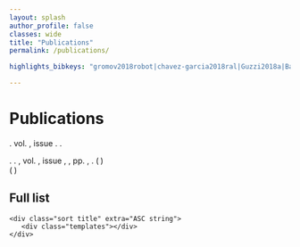 ```yaml
---
layout: splash
author_profile: false
classes: wide
title: "Publications"
permalink: /publications/

highlights_bibkeys: "gromov2018robot|chavez-garcia2018ral|Guzzi2018a|BanGuzAmiFeoGiuGam2018|giusti2016machine|DucDicForBonDorMagMonOgrPinRetTriGam2014"

---
```


# Publications

<bibtex src="/files/publications/library.bib"></bibtex>


<div class="bibtex_template bibtex_entry_thumbnail" id="display_hightlights" >
  <span class="title"></span>
  
  <div class="bib_thumbnail">
      <span class="if thumbnail">
        <img class="thumbnail"/>
      </span>
  </div>

  <span class="if description">
    <span class="description"></span>
  </span>
  <span class="author"></span>
  <span class="publishin">
      <span class="if journal">
        <span class="journal"></span>.
        <span class="if volume"> vol.
          <span class="volume"></span>,
        </span>
        <span class="if issue"> issue
          <span class="issue"></span>.
        </span>
      </span>
      <span class="if booktitle">
        <span class="booktitle"></span>.
      </span>
  </span>
  <!--span class="if pages">pp.
    <span class="pages"></span>,
  </span>
  <span class="if year">
    <span class="year"></span>.
  </span-->
  <div class="options">
      <span class="if url">        
        <a class="url" alt="view online"><i class="fas fa-search"></i></a>
      </span>
      <span class="if file">
        <a class="file" alt="download pdf"><i class="fas fa-file"></i></a>
      </span>
      <span class="if website">
        <a class="website" alt="visit website"><i class="fas fa-globe-europe"></i></a>
      </span>
  </div>

</div>


<div class="bibtex_template bibtex_entry_full" id="display_fulllist">

  <span class="title"></span>.
  <span class="author"></span>.
  <span class="if journal">
    <span class="journal"></span>,
    <span class="if volume"> vol.
      <span class="volume"></span>,
    </span>
    <span class="if issue"> issue
      <span class="issue"></span>,
    </span>
  </span>
  <span class="if booktitle">
    <span class="booktitle"></span>,
  </span>
  <span class="if pages">pp.
    <span class="pages"></span>,
  </span>
  <span class="if year">
    <span class="year"></span>.
  </span>
  <span class="if note">
    (<span class="note" style="font-weight: bold;"> </span>)
  </span>  
  <span class="if special_note">
    (<span class="special_note" style="font-weight: bold;"> </span>)
  </span>  
  <span class="if url">
    <a class="url"><i class="fas fa-search"></i></a>
  </span>
  <span class="if file">
    <a class="file"><i class="fas fa-file"></i></a>
  </span>
  <span class="if website">
    <a class="website"><i class="fas fa-globe-europe"></i></a>
  </span>

  <p/>

</div>


<!---
## Highlights
<div class="bibtex_display" bibtexkeys="{{ page.highlights_bibkeys }}" template="display_hightlights"></div>
-->

## Full list
<div class="bibtex_display" template="display_fulllist"></div>

<!--div class="bibtex_display" template="display_fulllist">
</div-->

<div class="bibtex_structure" template="display_fulllist">
  <div class="group year" extra="DESC number">

    <div class="sort title" extra="ASC string">
       <div class="templates"></div>
    </div>
  </div>
</div>

&nbsp;
